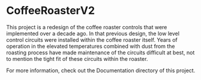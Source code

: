 ﻿﻿# CoffeeRoasterV2This project is a redesign of the coffee roaster controls that were implemented over a decade ago. In that previous design, the low level control circuits were installed within the coffee roaster itself. Years of operation in the elevated temperatures combined with dust from the roasting process have made maintenance of the circuits difficult at best, not to mention the tight fit of these circuits within the roaster.For more information, check out the Documentation directory of this project.